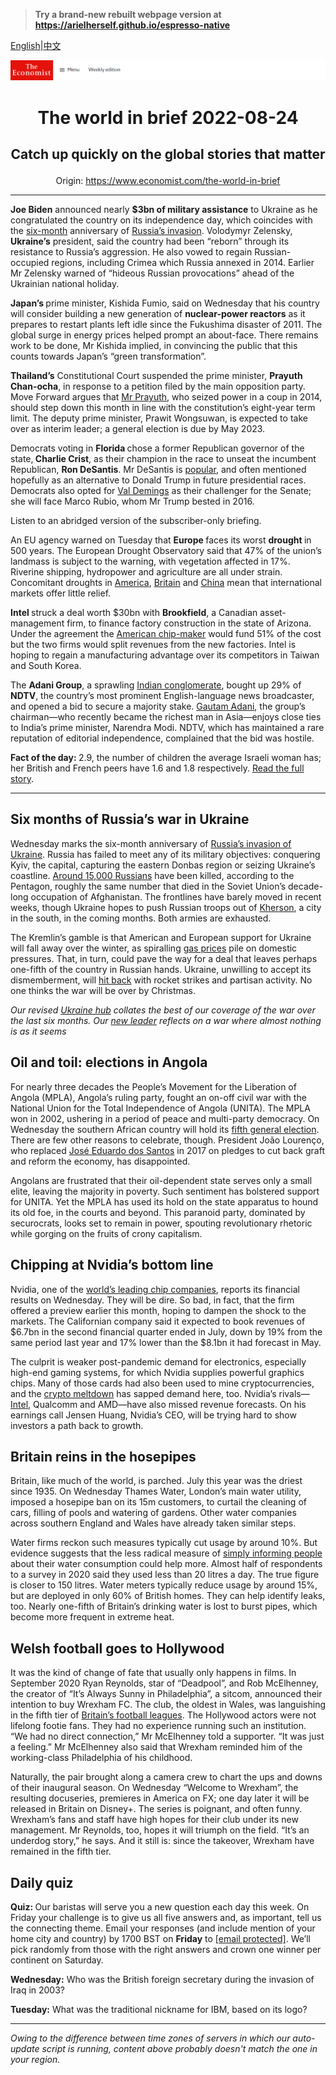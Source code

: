 > **Try a brand-new rebuilt webpage version at https://arielherself.github.io/espresso-native**

[English](https://github.com/arielherself/espresso/blob/main/README.md)|[中文](https://github-com.translate.goog/arielherself/espresso/blob/main/README.md?_x_tr_sl=en&_x_tr_tl=zh-CN&_x_tr_hl=zh-CN&_x_tr_pto=wapp)



![The Economist](menubar.png)

# <p align="center">The world in brief 2022-08-24</p>

## <p align="center">Catch up quickly on the global stories that matter</p>

<p align="center">Origin: <a href="https://www.economist.com/the-world-in-brief">https://www.economist.com/the-world-in-brief</a><hr>

<strong>Joe Biden</strong> announced nearly <strong>$3bn of military assistance</strong> to Ukraine as he congratulated the country on its independence day, which coincides with the [six-month](https://www.economist.com/interactive/europe/2022/08/24/six-months-of-war-in-ukraine) anniversary of [Russia’s invasion](https://www.economist.com/ukraine-crisis). Volodymyr Zelensky, <strong>Ukraine’s</strong> president, said the country had been “reborn” through its resistance to Russia’s aggression. He also vowed to regain Russian-occupied regions, including Crimea which Russia annexed in 2014. Earlier Mr Zelensky warned of “hideous Russian provocations” ahead of the Ukrainian national holiday.

<strong>Japan’s </strong>prime minister, Kishida Fumio, said on Wednesday that his country will consider building a new generation of <strong>nuclear-power reactors</strong> as it prepares to restart plants left idle since the Fukushima disaster of 2011. The global surge in energy prices helped prompt an about-face. There remains work to be done, Mr Kishida implied, in convincing the public that this counts towards Japan’s “green transformation”.

<strong>Thailand’s</strong> Constitutional Court suspended the prime minister, <strong>Prayuth Chan-ocha</strong>, in response to a petition filed by the main opposition party. Move Forward argues that [Mr Prayuth](https://www.economist.com/asia/2022/06/16/thailands-military-ruler-is-on-the-back-foot), who seized power in a coup in 2014, should step down this month in line with the constitution’s eight-year term limit. The deputy prime minister, Prawit Wongsuwan, is expected to take over as interim leader; a general election is due by May 2023.

Democrats voting in <strong>Florida </strong>chose a former Republican governor of the state,<strong> Charlie Crist</strong>, as their champion in the race to unseat the incumbent Republican, <strong>Ron DeSantis</strong>. Mr DeSantis is [popular](https://www.economist.com/united-states/2022/02/05/why-florida-is-lurching-to-the-right), and often mentioned hopefully as an alternative to Donald Trump in future presidential races. Democrats also opted for [Val Demings](https://www.economist.com/special-report/2022/03/30/two-elections-will-attract-national-interest) as their challenger for the Senate; she will face Marco Rubio, whom Mr Trump bested in 2016.

Listen to an abridged version of the subscriber-only briefing.

An EU agency warned on Tuesday that <strong>Europe </strong>faces its worst <strong>drought </strong>in 500 years. The European Drought Observatory said that 47% of the union’s landmass is subject to the warning, with vegetation affected in 17%. Riverine shipping, hydropower and agriculture are all under strain. Concomitant droughts in [America](https://www.economist.com/the-economist-explains/2021/06/15/is-the-american-west-in-a-megadrought), [Britain](https://www.economist.com/britain/2022/08/12/british-farmers-face-up-to-the-prospect-of-drought) and [China](https://www.economist.com/china/2022/08/18/chinas-economy-is-beset-by-problems) mean that international markets offer little relief.

<strong>Intel </strong>struck a deal worth $30bn with <strong>Brookfield</strong>, a Canadian asset-management firm, to finance factory construction in the state of Arizona. Under the agreement the [American chip-maker](https://www.economist.com/business/2021/03/31/intel-should-beware-of-becoming-a-national-champion) would fund 51% of the cost but the two firms would split revenues from the new factories. Intel is hoping to regain a manufacturing advantage over its competitors in Taiwan and South Korea. 

The <strong>Adani Group</strong>, a sprawling [Indian conglomerate](https://www.economist.com/business/2021/06/19/a-strange-news-report-briefly-rattles-the-adani-group), bought up 29% of <strong>NDTV</strong>, the country’s most prominent English-language news broadcaster, and opened a bid to secure a majority stake. [Gautam Adani](https://www.economist.com/business/2021/08/07/the-many-sides-to-gautam-adani), the group’s chairman—who recently became the richest man in Asia—enjoys close ties to India’s prime minister, Narendra Modi. NDTV, which has maintained a rare reputation of editorial independence, complained that the bid was hostile.

<strong>Fact of the day: </strong>2.9, the number of children the average Israeli woman has; her British and French peers have 1.6 and 1.8 respectively. [Read the full story](https://www.economist.com/middle-east-and-africa/2022/08/18/in-israel-birth-rates-are-converging-between-jews-and-muslims).

----------

## Six months of Russia’s war in Ukraine

Wednesday marks the six-month anniversary of [Russia’s invasion of Ukraine](https://www.economist.com/leaders/2022/08/23/the-war-where-almost-nothing-is-what-it-seems). Russia has failed to meet any of its military objectives: conquering Kyiv, the capital, capturing the eastern Donbas region or seizing Ukraine’s coastline. [Around 15,000 Russians](https://www.economist.com/europe/2022/07/24/how-heavy-are-russian-casualties-in-ukraine) have been killed, according to the Pentagon, roughly the same number that died in the Soviet Union’s decade-long occupation of Afghanistan. The frontlines have barely moved in recent weeks, though Ukraine hopes to push Russian troops out of [Kherson](https://www.economist.com/leaders/2022/08/17/stay-cool-on-kherson), a city in the south, in the coming months. Both armies are exhausted.

The Kremlin’s gamble is that American and European support for Ukraine will fall away over the winter, as spiralling [gas prices](https://www.economist.com/finance-and-economics/2022/08/11/which-european-countries-are-most-vulnerable-to-surging-energy-prices) pile on domestic pressures. That, in turn, could pave the way for a deal that leaves perhaps one-fifth of the country in Russian hands. Ukraine, unwilling to accept its dismemberment, will [hit back](https://www.economist.com/europe/2022/08/11/wrecked-planes-smoulder-at-russias-saky-airbase-in-crimea) with rocket strikes and partisan activity. No one thinks the war will be over by Christmas. 

<em>Our revised </em>[<em>Ukraine hub</em>](https://www.economist.com/ukraine-crisis)<em> collates the best of our coverage of the war over the last six months. Our </em>[<em>new leader</em>](https://www.economist.com/leaders/2022/08/23/the-war-where-almost-nothing-is-what-it-seems)<em> reflects on a war where almost nothing is as it seems</em>

## Oil and toil: elections in Angola

For nearly three decades the People’s Movement for the Liberation of Angola (MPLA), Angola’s ruling party, fought an on-off civil war with the National Union for the Total Independence of Angola (UNITA). The MPLA won in 2002, ushering in a period of peace and multi-party democracy. On Wednesday the southern African country will hold its [fifth general election](https://www.economist.com/middle-east-and-africa/2022/08/18/a-dictators-ghost-haunts-angolas-upcoming-elections). There are few other reasons to celebrate, though. President João Lourenço, who replaced [José Eduardo dos Santos](https://www.economist.com/middle-east-and-africa/2022/07/14/jose-eduardo-dos-santos-who-plundered-angola-has-died) in 2017 on pledges to cut back graft and reform the economy, has disappointed.

Angolans are frustrated that their oil-dependent state serves only a small elite, leaving the majority in poverty. Such sentiment has bolstered support for UNITA. Yet the MPLA has used its hold on the state apparatus to hound its old foe, in the courts and beyond. This paranoid party, dominated by securocrats, looks set to remain in power, spouting revolutionary rhetoric while gorging on the fruits of crony capitalism.

## Chipping at Nvidia’s bottom line

Nvidia, one of the [world’s leading chip companies](https://www.economist.com/business/2021/08/01/will-nvidias-huge-bet-on-artificial-intelligence-chips-pay-off), reports its financial results on Wednesday. They will be dire. So bad, in fact, that the firm offered a preview earlier this month, hoping to dampen the shock to the markets. The Californian company said it expected to book revenues of $6.7bn in the second financial quarter ended in July, down by 19% from the same period last year and 17% lower than the $8.1bn it had forecast in May. 

The culprit is weaker post-pandemic demand for electronics, especially high-end gaming systems, for which Nvidia supplies powerful graphics chips. Many of those cards had also been used to mine cryptocurrencies, and the [crypto meltdown](https://www.economist.com/finance-and-economics/2022/05/12/the-crypto-infrastructure-cracks) has sapped demand here, too. Nvidia’s rivals—[Intel](https://www.economist.com/business/intels-turnaround-and-the-future-of-chipmaking/21804288), Qualcomm and AMD—have also missed revenue forecasts. On his earnings call Jensen Huang, Nvidia’s CEO, will be trying hard to show investors a path back to growth.

## Britain reins in the hosepipes

Britain, like much of the world, is parched. July this year was the driest since 1935. On Wednesday Thames Water, London’s main water utility, imposed a hosepipe ban on its 15m customers, to curtail the cleaning of cars, filling of pools and watering of gardens. Other water companies across southern England and Wales have already taken similar steps.

Water firms reckon such measures typically cut usage by around 10%. But evidence suggests that the less radical measure of [simply informing people](https://www.economist.com/britain/2022/08/11/better-measurement-would-help-reduce-water-consumption) about their water consumption could help more. Almost half of respondents to a survey in 2020 said they used less than 20 litres a day. The true figure is closer to 150 litres. Water meters typically reduce usage by around 15%, but are deployed in only 60% of British homes. They can help identify leaks, too. Nearly one-fifth of Britain’s drinking water is lost to burst pipes, which become more frequent in extreme heat. 

## Welsh football goes to Hollywood

It was the kind of change of fate that usually only happens in films. In September 2020 Ryan Reynolds, star of “Deadpool”, and Rob McElhenney, the creator of “It’s Always Sunny in Philadelphia”, a sitcom, announced their intention to buy Wrexham FC. The club, the oldest in Wales, was languishing in the fifth tier of [Britain’s football leagues](https://www.economist.com/britain/2018/07/12/english-or-british-football-highlights-an-enduring-identity-crisis). The Hollywood actors were not lifelong footie fans. They had no experience running such an institution. “We had no direct connection,” Mr McElhenney told a supporter. “It was just a feeling.” Mr McElhenney also said that Wrexham reminded him of the working-class Philadelphia of his childhood.

Naturally, the pair brought along a camera crew to chart the ups and downs of their inaugural season. On Wednesday “Welcome to Wrexham”, the resulting docuseries, premieres in America on FX; one day later it will be released in Britain on Disney+. The series is poignant, and often funny. Wrexham’s fans and staff have high hopes for their club under its new management. Mr Reynolds, too, hopes it will triumph on the field. “It’s an underdog story,” he says. And it still is: since the takeover, Wrexham have remained in the fifth tier.

## Daily quiz

<strong>Quiz: </strong>Our baristas will serve you a new question each day this week. On Friday your challenge is to give us all five answers and, as important, tell us the connecting theme. Email your responses (and include mention of your home city and country) by 1700 BST on <strong>Friday</strong> to [<span class="__cf_email__" data-cfemail="0352766a79467073716670706c4366606c6d6c6e6a70772d606c6e">[email&#160;protected]</span>](https://mail.google.com/mail/?view=cm&amp;fs=1&amp;tf=1&amp;to=QuizEspresso@economist.com). We’ll pick randomly from those with the right answers and crown one winner per continent on Saturday.

<strong>Wednesday:</strong> Who was the British foreign secretary during the invasion of Iraq in 2003?

<strong>Tuesday:</strong> What was the traditional nickname for IBM, based on its logo? 

----------

*Owing to the difference between time zones of servers in which our auto-update script is running, content above probably doesn't match the one in your region.*
